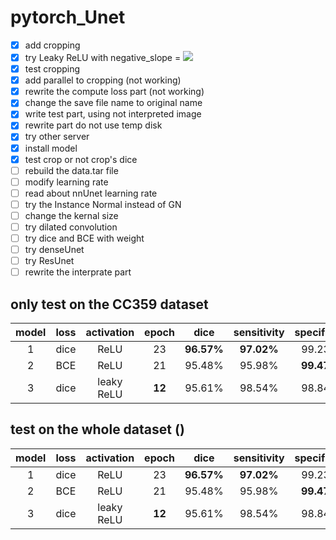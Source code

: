 # pytorch_Unet
- [X] add cropping
- [X] try Leaky ReLU with negative_slope = <img src="https://render.githubusercontent.com/render/math?math=1e^{-2}">
- [X] test cropping
- [X] add parallel to cropping (not working)
- [X] rewrite the compute loss part (not working)
- [x] change the save file name to original name
- [X] write test part, using not interpreted image
- [X] rewrite part do not use temp disk
- [X] try other server
- [X] install model
- [X] test crop or not crop's dice
- [ ] rebuild the data.tar file
- [ ] modify learning rate
- [ ] read about nnUnet learning rate
- [ ] try the Instance Normal instead of GN
- [ ] change the kernal size
- [ ] try dilated convolution
- [ ] try dice and BCE with weight
- [ ] try denseUnet
- [ ] try ResUnet
- [ ] rewrite the interprate part

## only test on the CC359 dataset

| model|loss|activation|epoch| dice | sensitivity | specificity |
|:-----:|:----:|:-----:|:----:|:-----:|:----:|:-----:|
| 1| dice |ReLU |23|**96.57%**|**97.02%**|99.23%|
| 2| BCE |ReLU|21|95.48%|95.98%|**99.47%**|
| 3| dice|leaky ReLU|**12**|95.61%|98.54%|98.84%|

## test on the whole dataset ()

| model|loss|activation|epoch| dice | sensitivity | specificity |
|:-----:|:----:|:-----:|:----:|:-----:|:----:|:-----:|
| 1| dice |ReLU |23|**96.57%**|**97.02%**|99.23%|
| 2| BCE |ReLU|21|95.48%|95.98%|**99.47%**|
| 3| dice|leaky ReLU|**12**|95.61%|98.54%|98.84%|
